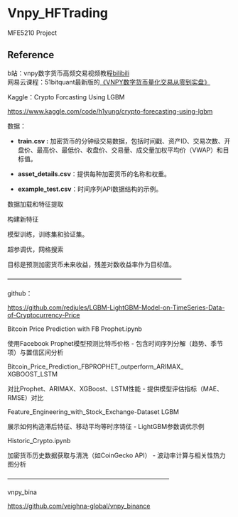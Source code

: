 # Vnpy_HFTrading
MFE5210 Project



## Reference
b站：vnpy数字货币高频交易视频教程[bilibili](https://www.bilibili.com/video/BV1ze4y1G743/)  
网易云课程：51bitquant最新版的[《VNPY数字货币量化交易从零到实盘》](https://study.163.com/course/introduction/1210904816.htm?inLoc=ss_sslx_VNPY%E6%95%B0%E5%AD%97%E8%B4%A7%E5%B8%81%E9%87%8F%E5%8C%96%E4%BA%A4%E6%98%93%E4%BB%8E%E9%9B%B6%E5%88%B0%E5%AE%9E%E7%9B%98&from=study)



Kaggle：Crypto Forcasting Using LGBM

https://www.kaggle.com/code/h1yung/crypto-forecasting-using-lgbm



数据：

* **train.csv :**  加密货币的分钟级交易数据，包括时间戳、资产ID、交易次数、开盘价、最高价、最低价、收盘价、交易量、成交量加权平均价（VWAP）和目标值。

- **asset_details.csv**：提供每种加密货币的名称和权重。

- **example_test.csv**：时间序列API数据结构的示例。



数据加载和特征提取

构建新特征



模型训练，训练集和验证集。

超参调优，网格搜索

目标是预测加密货币未来收益，残差对数收益率作为目标值。



————————————————————————————

github：

https://github.com/redjules/LGBM-LightGBM-Model-on-TimeSeries-Data-of-Cryptocurrency-Price

Bitcoin Price Prediction with FB Prophet.ipynb

使用Facebook Prophet模型预测比特币价格
\- 包含时间序列分解（趋势、季节项）与置信区间分析



Bitcoin_Price_Prediction_FBPROPHET_outperform_ARIMAX_ XGBOOST_LSTM

对比Prophet、ARIMAX、XGBoost、LSTM性能
\- 提供模型评估指标（MAE、RMSE）对比



Feature_Engineering_with_Stock_Exchange-Dataset LGBM

展示如何构造滞后特征、移动平均等时序特征
\- LightGBM参数调优示例



Historic_Crypto.ipynb

加密货币历史数据获取与清洗（如CoinGecko API）
\- 波动率计算与相关性热力图分析

——————————————————————————

vnpy_bina

https://github.com/veighna-global/vnpy_binance
